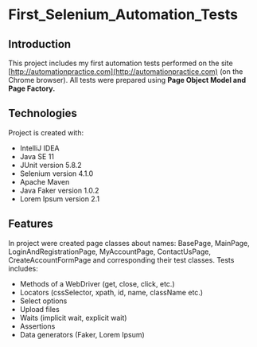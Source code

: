 # First_Selenium_Automation_Tests
## Introduction
This project  includes my first automation tests performed on the site [http://automationpractice.com](http://automationpractice.com) (on the Chrome browser). 
All tests were prepared using **Page Object Model and Page Factory.**

## Technologies
Project is created with:
* IntelliJ IDEA
* Java SE 11
* JUnit version 5.8.2
* Selenium version 4.1.0
* Apache Maven
* Java Faker version 1.0.2
* Lorem Ipsum version 2.1

## Features
In project were created page classes about names: BasePage, MainPage, LoginAndRegistrationPage, MyAccountPage, ContactUsPage, CreateAccountFormPage and corresponding their test classes.
Tests includes:
* Methods of a WebDriver (get, close, click, etc.)
* Locators (cssSelector, xpath, id, name, className etc.)
* Select options
* Upload files
* Waits (implicit wait, explicit wait)
* Assertions
* Data generators (Faker, Lorem Ipsum) 
